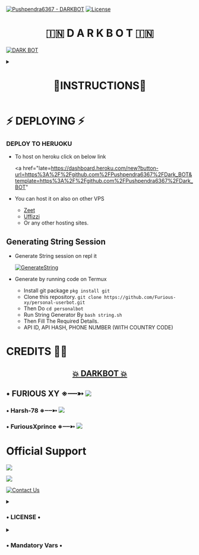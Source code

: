 [![Pushpendra6367 - DARKBOT](https://img.shields.io/static/v1?label=Pushpendra6367&message=DARKBOT&color=blue&logo=github)](https://github.com/Pushpendra6367/DARK_BOT)
[![License](https://img.shields.io/badge/License-GNU-blue)](#license)


<h1 align="center"> 🇮🇳 D A R K  B O T 🇮🇳 </h1>



 

[![DARK BOT](https://telegra.ph/file/39f09438e6d3d43c56d47.jpg)](https://t.me/Dark_bot_chit_chat)


<details><summary> <h1 align="center">🧾INSTRUCTIONS🧾</h1> </summary>

  - Read carefully
        
        - Fork at your own risk.
        
        - Owner will not be responsible for any kinds for ban due to bot.

        - You can host this project on heroku,  Zeet, Uffizi.

        - Please ask to owner before using codes.
</details>

# ⚡ DEPLOYING ⚡

### DEPLOY TO HERUOKU
  - To host on heroku click on below link
    
    <a href="late=https://dashboard.heroku.com/new?button-url=https%3A%2F%2Fgithub.com%2FPushpendra6367%2FDark_BOT&template=https%3A%2F%2Fgithub.com%2FPushpendra6367%2FDark_BOT"

   - You can host it on also on other VPS
       - [Zeet](https://zeet.co/new)
       - [Uffizzi](https://uffizzi.com)
       - Or any other hosting sites.


## Generating String Session

  - Generate String session on repl it
   
       

       [![GenerateString](https://img.shields.io/badge/repl.it-generateString-yellowgreen)](https://replit.com/@darkharshop/darkbot-string-generator#main.py) 
        
  - Generate by running code on Termux
       - Install git package
           `pkg install git`
    - Clone this repository.
           `git clone https://github.com/Furious-xy/personal-userbot.git`
    - Then Do
           `cd personalbot`
    - Run String Generator By
           `bash string.sh`
    - Then Fill The Required Details.
    - API ID, API HASH, PHONE NUMBER (WITH COUNTRY CODE)


# CREDITS 👨‍🔬

<h2 align="center"> <a href="https://github.com/Harsh-78/Dark-userbot">💥 DARKBOT 💥</a></h2>
 

 ## • FURIOUS XY ※┄┄➳  <a href="https://github.com/Furious-xy" alt="FURIOUS-XY"> <img src="https://img.shields.io/badge/Furious-XY-E5E4E2?logo=github" /></a>

### • Harsh-78 ※┄┄➳  <a href="https://github.com/Harsh-78" alt="Harsh-78"> <img src="https://img.shields.io/badge/Harsh-78-E5E4E2?logo=github" /></a>

### • FuriousXprince ※┄┄➳ <a href="https://github.com/FuriosXprince" alt="Harsh-78"> <img src="https://img.shields.io/badge/Harsh-78-E5E4E2?logo=github" /></a>

# Official Support

<a href="https://t.me/Darkbot_channel"><img src="https://img.shields.io/badge/Join-Support%20Channel-red.svg?style=for-the-badge&logo=Telegram"></a>

<a href="https://t.me/Dark_bot_chit_chat"><img src="https://img.shields.io/badge/Join-Support%20Group-red.svg?style=for-the-badge&logo=Telegram"></a>

[![Contact Us](https://img.shields.io/badge/Telegram-Contact%20Me-informational)](https://t.me/Nikkuiii)

<details>
  <summary> <h3>• LICENSE •</h3> </summary>

![](https://www.gnu.org/graphics/gplv3-or-later.png)

Copyright (C) 2021 Pushpendra6367

Poject [Dark bot](https://github.com/Pushpendra6367/Dark-userbot) is free software: you can redistribute it and/or modify
it under the terms of the GNU General Public License as published by
the Free Software Foundation, either version 3 of the License, or
(at your option) any later version.

This program is distributed in the hope that it will be useful,
but WITHOUT ANY WARRANTY; without even the implied warranty of
MERCHANTABILITY or FITNESS FOR A PARTICULAR PURPOSE.  See the
GNU General Public License for more details.

You should have received a copy of the GNU General Public License
along with this program. If not, see <https://www.gnu.org/licenses/>.

Released under [GNU](/LICENSE) by [@Furious-XY](https://github.com/Furious-XY).
</details>

<details> <summary> <h3>• Mandatory Vars •</h3> </summary>

  - Some of the environment variables are mandatory.
- These are listed below.
    - `APP_ID`:   You can get this value from [here](https://my.telegram.org)
    - `API_HASH`:   You can get this value from [here](https://my.telegram.org)
    - `ENV`:   `ANYTHING`
    - `STRING_SESSION`:   You can get this value from running `python3 string_session.py` in termux after cloning this repo. Or just using [repl run](https://repl.it/@darkharshop/darkbot-string-generator#main.py)
    - `LOG_GROUP`:   Make a Channel Or Group and get it's id.
    - `DATABASE_URL`:   Make a database on elephant sql and paste the url.
    - `DB_URI`:   Same as `DATABASE_URL`
    - `BOT_TOKEN`:   Make a Bot from [Botfather](https://t.me/botfather) and paste the bot token here.
    - `BOT_USERNAME`:   Paste the Username of bot that you made from [BotFather](https://t.me/botfather).
- The userbot will not work without setting the mandatory vars.
</details>


